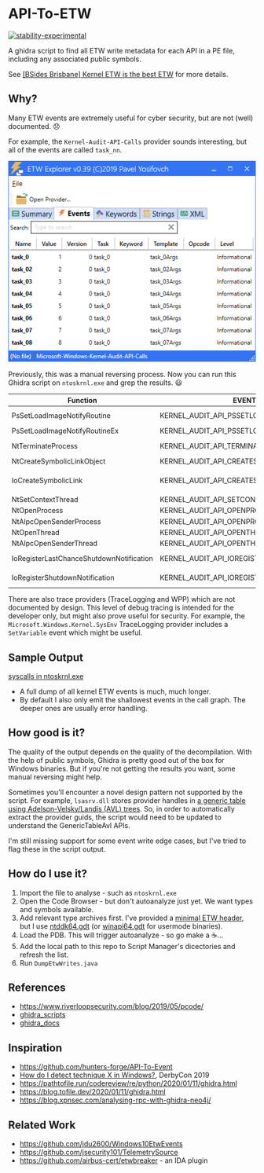 # API-To-ETW
[![stability-experimental](https://img.shields.io/badge/stability-experimental-orange.svg)](https://github.com/mkenney/software-guides/blob/master/STABILITY-BADGES.md#experimental)

A ghidra script to find all ETW write metadata for each API in a PE file, including any associated public symbols.

See [[BSides Brisbane] Kernel ETW is the best ETW](https://github.com/jdu2600/conference_talks/blob/main/2024-07-bsidesbne-KernelETW.pdf) for more details.

## Why?
Many ETW events are extremely useful for cyber security, but are not (well) documented. :disappointed:

For example, the `Kernel-Audit-API-Calls` provider sounds interesting, but all of the events are called `task_nn`.

![Microsoft-Windows-Kernel-Audit-API-Calls events](Microsoft-Windows-Kernel-Audit-API-Calls.png)

Previously, this was a manual reversing process. Now you can run this Ghidra script on `ntoskrnl.exe` and grep the results. :smiley:

| Function | EVENT_DESCRIPTOR Symbol | Id | CallPath |
| --- | --- | --- | --- |
| PsSetLoadImageNotifyRoutine | KERNEL_AUDIT_API_PSSETLOADIMAGENOTIFYROUTINE | 1 | PsSetLoadImageNotifyRoutine->PsSetLoadImageNotifyRoutineEx |
| PsSetLoadImageNotifyRoutineEx | KERNEL_AUDIT_API_PSSETLOADIMAGENOTIFYROUTINE | 1 | PsSetLoadImageNotifyRoutineEx |
| NtTerminateProcess | KERNEL_AUDIT_API_TERMINATEPROCESS | 2 | NtTerminateProcess->PspLogAuditTerminateRemoteProcessEvent |
| NtCreateSymbolicLinkObject |  KERNEL_AUDIT_API_CREATESYMBOLICLINKOBJECT | 3 | NtCreateSymbolicLinkObjec |
| IoCreateSymbolicLink | KERNEL_AUDIT_API_CREATESYMBOLICLINKOBJECT | 3 | IoCreateSymbolicLink->IoCreateSymbolicLink2->ObCreateSymbolicLink |
| NtSetContextThread | KERNEL_AUDIT_API_SETCONTEXTTHREAD | 4 | NtSetContextThread |
| NtOpenProcess | KERNEL_AUDIT_API_OPENPROCESS | 5 | NtOpenProcess->PsOpenProcess |
| NtAlpcOpenSenderProcess | KERNEL_AUDIT_API_OPENPROCESS | 5 | NtAlpcOpenSenderProcess->PsOpenProcess |
| NtOpenThread | KERNEL_AUDIT_API_OPENTHREAD | 6 | NtOpenThread->PsOpenThread |
| NtAlpcOpenSenderThread | KERNEL_AUDIT_API_OPENTHREAD | 6 | NtAlpcOpenSenderThread->PsOpenThread |
| IoRegisterLastChanceShutdownNotification | KERNEL_AUDIT_API_IOREGISTERLASTCHANCESHUTDOWNNOTIFICATION | 7 | IoRegisterLastChanceShutdownNotification->IopLogAuditIoRegisterNotificationEvent |
| IoRegisterShutdownNotification | KERNEL_AUDIT_API_IOREGISTERSHUTDOWNNOTIFICATION | 8 | IoRegisterShutdownNotification->IopLogAuditIoRegisterNotificationEvent |

There are also trace providers (TraceLogging and WPP) which are not documented by design. This level of debug tracing is intended for the developer only, but might also prove useful for security. For example, the 
`Microsoft.Windows.Kernel.SysEnv` TraceLogging provider includes a `SetVariable` event which might be useful.


## Sample Output
 [syscalls in ntoskrnl.exe](ntoskrnl.exe.csv)
  * A full dump of all kernel ETW events is much, much longer.
  * By default I also only emit the shallowest events in the call graph. The deeper ones are usually error handling.

## How good is it?
The quality of the output depends on the quality of the decompilation. With the help of public symbols, Ghidra is pretty good out of the box for Windows binaries. But if you're not getting the results you want, some manual reversing might help. 

Sometimes you'll encounter a novel design pattern not supported by the script. For example, `lsasrv.dll` stores provider handles in [a generic table using Adelson-Velsky/Landis (AVL) trees](https://docs.microsoft.com/en-us/windows-hardware/drivers/ddi/ntddk/nf-ntddk-rtlinitializegenerictableavl). So, in order to automatically extract the provider guids, the script would need to be updated to understand the GenericTableAvl APIs.

I'm still missing support for some event write edge cases, but I've tried to flag these in the script output.

## How do I use it?
 1. Import the file to analyse - such as `ntoskrnl.exe`
 1. Open the Code Browser - but don't autoanalyze just yet. We want types and symbols available.
 1. Add relevant type archives first. I've provided a [minimal ETW header](etw_all_register_write), but I use [ntddk64.gdt](https://github.com/zimawhit3/Ghidra-Windows-Data-Types/blob/main/ntddk64.gdt) (or [winapi64.gdt](https://github.com/zimawhit3/Ghidra-Windows-Data-Types/blob/main/winapi32.gdt) for usermode binaries).
 1. Load the PDB.  This will trigger autoanalyze - so go make a :coffee:...
 1. Add the local path to this repo to Script Manager's dicectories and refresh the list.
 1. Run `DumpEtwWrites.java`

## References
 * https://www.riverloopsecurity.com/blog/2019/05/pcode/
 * [ghidra_scripts](https://github.com/NationalSecurityAgency/ghidra/blob/master/Ghidra/Features/Decompiler/ghidra_scripts/)
 * [ghidra_docs](https://ghidra.re/ghidra_docs/api/)
 
## Inspiration
 * https://github.com/hunters-forge/API-To-Event
 * [How do I detect technique X in Windows?](https://drive.google.com/file/d/19AhMG0ZCOt0IVsPZgn4JalkdcUOGq4DK/view), DerbyCon 2019
 * https://pathtofile.run/codereview/re/python/2020/01/11/ghidra.html
 * https://blog.tofile.dev/2020/01/11/ghidra.html
 * https://blog.xpnsec.com/analysing-rpc-with-ghidra-neo4j/
 
## Related Work
 * https://github.com/jdu2600/Windows10EtwEvents
 * https://github.com/jsecurity101/TelemetrySource
 * https://github.com/airbus-cert/etwbreaker - an IDA plugin
